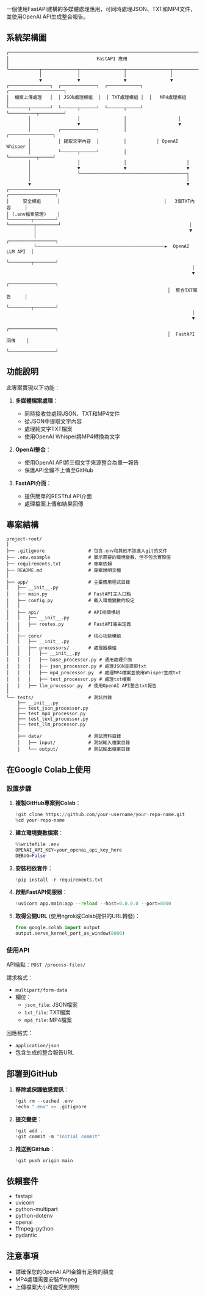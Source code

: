 一個使用FastAPI建構的多媒體處理應用，可同時處理JSON、TXT和MP4文件，並使用OpenAI API生成整合報告。

## 系統架構圖

```
┌─────────────────────────────────────────────────────────────────────────┐
│                                FastAPI 應用                              │
└───────────┬─────────────┬────────────────┬────────────────┬─────────────┘
            │             │                │                │
            ▼             ▼                ▼                ▼
┌───────────────┐  ┌─────────────┐  ┌────────────┐  ┌────────────────────┐
│  檔案上傳處理   │  │ JSON處理模組  │  │ TXT處理模組 │  │   MP4處理模組       │
└───────┬───────┘  └──────┬──────┘  └──────┬─────┘  └──────────┬─────────┘
        │                 │                │                   │
        │                 ▼                │                   ▼
        │          ┌─────────────┐         │           ┌────────────────┐
        │          │ 提取文字內容  │         │           │ OpenAI Whisper │
        │          └──────┬──────┘         │           └──────────┬─────┘
        │                 │                │                      │
        │                 ▼                ▼                      ▼
        │                 └───────────────────────────────────────┐
        │                                                         │
        ▼                                                         ▼
┌──────────────────┐                                      ┌─────────────────┐
│     安全模組      │                                      │   3個TXT內容     │
│ (.env檔案管理)    │                                      └────────┬────────┘
└─────────┬────────┘                                               │
          │                                                        ▼
          │                                                ┌─────────────────┐
          └───────────────────────────────────────────────►  OpenAI LLM API  │
                                                           └────────┬────────┘
                                                                    │
                                                                    ▼
                                                           ┌─────────────────┐
                                                           │  整合TXT報告     │
                                                           └────────┬────────┘
                                                                    │
                                                                    ▼
                                                           ┌─────────────────┐
                                                           │  FastAPI 回傳    │
                                                           └─────────────────┘
```

## 功能說明

此專案實現以下功能：

1. **多媒體檔案處理**：
   - 同時接收並處理JSON、TXT和MP4文件
   - 從JSON中提取文字內容
   - 處理純文字TXT檔案
   - 使用OpenAI Whisper將MP4轉換為文字

2. **OpenAI整合**：
   - 使用OpenAI API將三個文字來源整合為單一報告
   - 保護API金鑰不上傳至GitHub

3. **FastAPI介面**：
   - 提供簡單的RESTful API介面
   - 處理檔案上傳和結果回傳

## 專案結構

```
project-root/
│
├── .gitignore                # 包含.env和其他不該進入git的文件
├── .env.example              # 展示需要的環境變數，但不包含實際值
├── requirements.txt          # 專案依賴
├── README.md                 # 專案說明文檔
│
├── app/                      # 主要應用程式目錄
│   ├── __init__.py
│   ├── main.py               # FastAPI主入口點
│   ├── config.py             # 載入環境變數的設定
│   │
│   ├── api/                  # API相關模組
│   │   ├── __init__.py
│   │   ├── routes.py         # FastAPI路由定義
│   │
│   ├── core/                 # 核心功能模組
│   │   ├── __init__.py
│   │   ├── processors/       # 處理器模組
│   │   │   ├── __init__.py
│   │   │   ├── base_processor.py # 通用處理介面
│   │   │   ├── json_processor.py # 處理JSON並提取txt
│   │   │   ├── mp4_processor.py  # 處理MP4檔案並使用Whisper生成txt
│   │   │   ├── text_processor.py # 處理txt檔案
│   │   ├── llm_processor.py  # 使用OpenAI API整合txt報告
│
└── tests/                    # 測試目錄
    ├── __init__.py
    ├── test_json_processor.py
    ├── test_mp4_processor.py
    ├── test_text_processor.py
    ├── test_llm_processor.py
    │
    ├── data/                 # 測試資料目錄
    │   ├── input/            # 測試輸入檔案目錄
    │   └── output/           # 測試輸出檔案目錄
```

## 在Google Colab上使用

### 設置步驟

1. **複製GitHub專案到Colab**：
   ```python
   !git clone https://github.com/your-username/your-repo-name.git
   %cd your-repo-name
   ```

2. **建立環境變數檔案**：
   ```python
   %%writefile .env
   OPENAI_API_KEY=your_openai_api_key_here
   DEBUG=False
   ```

3. **安裝相依套件**：
   ```python
   !pip install -r requirements.txt
   ```

4. **啟動FastAPI伺服器**：
   ```python
   !uvicorn app.main:app --reload --host=0.0.0.0 --port=8000
   ```

5. **取得公開URL** (使用ngrok或Colab提供的URL轉發)：
   ```python
   from google.colab import output
   output.serve_kernel_port_as_window(8000)
   ```

### 使用API

API端點：`POST /process-files/`

請求格式：
- `multipart/form-data`
- 欄位：
  - `json_file`: JSON檔案
  - `txt_file`: TXT檔案
  - `mp4_file`: MP4檔案

回應格式：
- `application/json`
- 包含生成的整合報告URL

## 部署到GitHub

1. **移除或保護敏感資訊**：
   ```python
   !git rm --cached .env
   !echo ".env" >> .gitignore
   ```

2. **提交變更**：
   ```python
   !git add .
   !git commit -m "Initial commit"
   ```

3. **推送到GitHub**：
   ```python
   !git push origin main
   ```

## 依賴套件

- fastapi
- uvicorn
- python-multipart
- python-dotenv
- openai
- ffmpeg-python
- pydantic

## 注意事項

- 請確保您的OpenAI API金鑰有足夠的額度
- MP4處理需要安裝ffmpeg
- 上傳檔案大小可能受到限制
